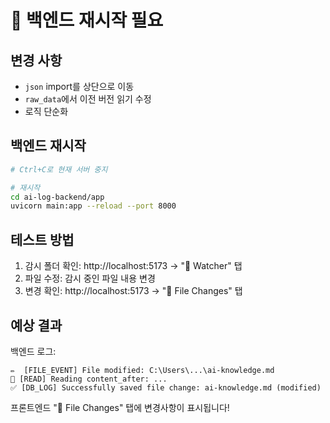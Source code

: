 # 🔄 백엔드 재시작 필요

## 변경 사항
- `json` import를 상단으로 이동
- `raw_data`에서 이전 버전 읽기 수정
- 로직 단순화

## 백엔드 재시작

```bash
# Ctrl+C로 현재 서버 중지

# 재시작
cd ai-log-backend/app
uvicorn main:app --reload --port 8000
```

## 테스트 방법

1. 감시 폴더 확인: http://localhost:5173 → "📁 Watcher" 탭
2. 파일 수정: 감시 중인 파일 내용 변경
3. 변경 확인: http://localhost:5173 → "🔄 File Changes" 탭

## 예상 결과

백엔드 로그:
```
✏️  [FILE_EVENT] File modified: C:\Users\...\ai-knowledge.md
📝 [READ] Reading content_after: ...
✅ [DB_LOG] Successfully saved file change: ai-knowledge.md (modified)
```

프론트엔드 "🔄 File Changes" 탭에 변경사항이 표시됩니다!

